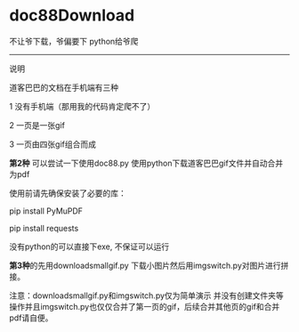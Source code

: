 # doc88Download

不让爷下载，爷偏要下 python给爷爬


-----------------------------------------------------------------------------

说明

道客巴巴的文档在手机端有三种 

1 没有手机端（那用我的代码肯定爬不了） 

2 一页是一张gif     

3 一页由四张gif组合而成



**第2种** 可以尝试一下使用doc88.py
使用python下载道客巴巴gif文件并自动合并为pdf

使用前请先确保安装了必要的库：

pip install PyMuPDF

pip install requests

没有python的可以直接下exe, 不保证可以运行


**第3种**的先用downloadsmallgif.py 下载小图片然后用imgswitch.py对图片进行拼接。

注意：downloadsmallgif.py和imgswitch.py仅为简单演示 并没有创建文件夹等操作并且imgswitch.py也仅仅合并了第一页的gif，后续合并其他页的gif和合并pdf请自便。



